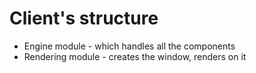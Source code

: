 # Client's structure
* Engine module - which handles all the components
* Rendering module - creates the window, renders on it